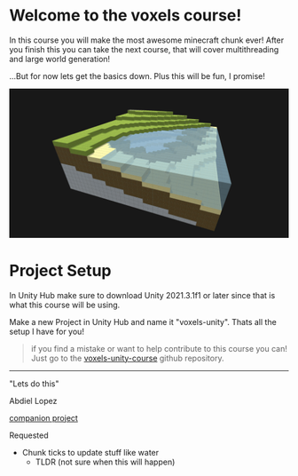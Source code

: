 # Welcome to the voxels course!
In this course you will make the most awesome minecraft chunk ever! After you finish this you can take the next course, that will cover multithreading and large world generation!

...But for now lets get the basics down. Plus this will be fun, I promise!

![](/Assets/terrain_generator_beach.png)

# Project Setup
In Unity Hub make sure to download Unity 2021.3.1f1 or later since that is what this course will be using.

Make a new Project in Unity Hub and name it "voxels-unity". Thats all the setup I have for you!

> if you find a mistake or want to help contribute to this course you can! Just go to the [voxels-unity-course](https://github.com/PaperPrototype/voxels-unity-course) github repository.

---

"Lets do this"

Abdiel Lopez

[companion project](https://github.com/PaperPrototype/voxels-unity)

Requested
- Chunk ticks to update stuff like water 
  - TLDR (not sure when this will happen)
